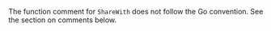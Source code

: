 The function comment for `ShareWith` does not follow the Go convention. See the section on comments below.
